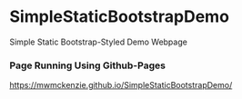 # SimpleStaticBootstrapDemo
Simple Static Bootstrap-Styled Demo Webpage

### Page Running Using Github-Pages

https://mwmckenzie.github.io/SimpleStaticBootstrapDemo/
